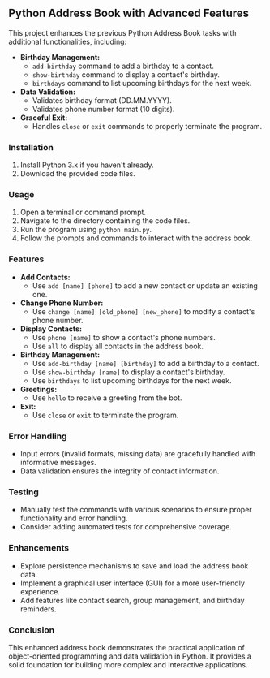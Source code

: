 ## Python Address Book with Advanced Features

This project enhances the previous Python Address Book tasks with additional functionalities, including:

- **Birthday Management:**
  - `add-birthday` command to add a birthday to a contact.
  - `show-birthday` command to display a contact's birthday.
  - `birthdays` command to list upcoming birthdays for the next week.
- **Data Validation:**
  - Validates birthday format (DD.MM.YYYY).
  - Validates phone number format (10 digits).
- **Graceful Exit:**
  - Handles `close` or `exit` commands to properly terminate the program.

### Installation

1.  Install Python 3.x if you haven't already.
2.  Download the provided code files.

### Usage

1.  Open a terminal or command prompt.
2.  Navigate to the directory containing the code files.
3.  Run the program using `python main.py`.
4.  Follow the prompts and commands to interact with the address book.

### Features

- **Add Contacts:**
  - Use `add [name] [phone]` to add a new contact or update an existing one.
- **Change Phone Number:**
  - Use `change [name] [old_phone] [new_phone]` to modify a contact's phone number.
- **Display Contacts:**
  - Use `phone [name]` to show a contact's phone numbers.
  - Use `all` to display all contacts in the address book.
- **Birthday Management:**
  - Use `add-birthday [name] [birthday]` to add a birthday to a contact.
  - Use `show-birthday [name]` to display a contact's birthday.
  - Use `birthdays` to list upcoming birthdays for the next week.
- **Greetings:**
  - Use `hello` to receive a greeting from the bot.
- **Exit:**
  - Use `close` or `exit` to terminate the program.

### Error Handling

- Input errors (invalid formats, missing data) are gracefully handled with informative messages.
- Data validation ensures the integrity of contact information.

### Testing

- Manually test the commands with various scenarios to ensure proper functionality and error handling.
- Consider adding automated tests for comprehensive coverage.

### Enhancements

- Explore persistence mechanisms to save and load the address book data.
- Implement a graphical user interface (GUI) for a more user-friendly experience.
- Add features like contact search, group management, and birthday reminders.

### Conclusion

This enhanced address book demonstrates the practical application of object-oriented programming and data validation in Python. It provides a solid foundation for building more complex and interactive applications.
